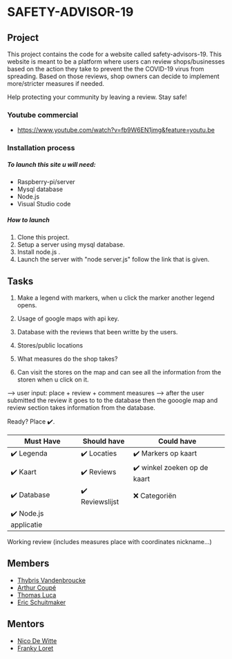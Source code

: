 
# SAFETY-ADVISOR-19 
## Project

This project contains the code for a website called safety-advisors-19. This website is meant to be a platform where users can review shops/businesses based on the action they take to prevent the the COVID-19 virus from spreading. Based on those reviews, shop owners can decide to implement more/stricter measures if needed. 

Help protecting your community by leaving a review.
Stay safe!

### Youtube commercial
- https://www.youtube.com/watch?v=fb9W6EN1jmg&feature=youtu.be

### Installation process
##### To launch this site u will need:
- Raspberry-pi/server
- Mysql database
- Node.js
- Visual Studio code
##### How to launch
1. Clone this project.
2. Setup a server using mysql database.
3. Install node.js .
4. Launch the server with "node server.js" follow the link that is given.

## Tasks

1. Make a legend with markers, when u click the marker another legend opens.

2. Usage of google maps with api key.

3. Database with the reviews that been writte by the users.

4. Stores/public locations

5. What measures do the shop takes?

6. Can visit the stores on the map and can see all the information from the storen when u click on it.

 --> user input: place + review + comment measures
 --> after the user submitted the review it goes to to the database then the gooogle map and review section takes information from the database.
 
Ready? Place ✔️.

| Must Have | Should have | Could have |
| --- | --- | --- | 
| ✔️ Legenda | ✔️ Locaties  | ✔️ Markers op kaart  |
| ✔️ Kaart  | ✔️ Reviews| ✔️ winkel zoeken op de kaart |
| ✔️ Database  | ✔️ Reviewslijst | ❌ Categoriën |
| ✔️ Node.js applicatie  | | |

Working review (includes measures place with coordinates nickname...) 

## Members
- [Thybris Vandenbroucke](https://github.com/thybris)
- [Arthur Coupé](https://github.com/tuur2000)
- [Thomas Luca](https://github.com/ThomasLuca)
- [Eric Schuitmaker](https://github.com/ephrs)

## Mentors
- [Nico De Witte](https://github.com/BioBoost)
- [Franky Loret](https://github.com/frankyloret)


